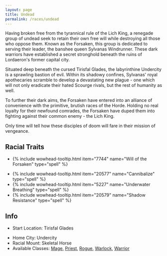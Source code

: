 ```yaml
---
layout: page
title: Undead
permalink: /races/undead 
---
```


Having broken free from the tyrannical rule of the Lich King, a renegade group of undead seek to retain their own free will while destroying all those who oppose them. Known as the Forsaken, this group is dedicated to serving their leader, the banshee queen Sylvanas Windrunner. These dark warriors have established a secret stronghold beneath the ruins of Lordaeron's former capital city. 

Situated deep beneath the cursed Tirisfal Glades, the labyrinthine Undercity is a sprawling bastion of evil. Within its shadowy confines, Sylvanas' royal apothecaries scramble to develop a devastating new plague - one which will not only eradicate their hated Scourge rivals, but the rest of humanity as well. 

To further their dark aims, the Forsaken have entered into an alliance of convenience with the primitive, brutish races of the Horde. Holding no real loyalty for their newfound comrades, the Forsaken have duped them into fighting against their common enemy - the Lich King. 

Only time will tell how these disciples of doom will fare in their mission of vengeance.

## Racial Traits

+ {% include wowhead-tooltip.html item="7744" name="Will of the Forsaken" type="spell" %}
- {% include wowhead-tooltip.html item="20577" name="Cannibalize" type="spell" %}
- {% include wowhead-tooltip.html item="5227" name="Underwater Breathing" type="spell" %}
- {% include wowhead-tooltip.html item="20579" name="Shadow Resistance" type="spell" %}

## Info

+ Start Location: Tirisfal Glades 
- Home City: Undercity 
- Racial Mount: Skeletal Horse 
- Available Classes: [Mage](/classes/mage), [Priest](/classes/priest), [Rogue](/classes/rogue), [Warlock](/classes/warlock),  [Warrior](/classes/warrior)
